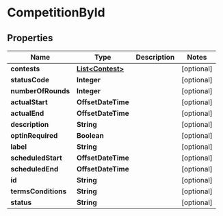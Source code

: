 

# CompetitionById


## Properties

Name | Type | Description | Notes
------------ | ------------- | ------------- | -------------
**contests** | [**List&lt;Contest&gt;**](Contest.md) |  |  [optional]
**statusCode** | **Integer** |  |  [optional]
**numberOfRounds** | **Integer** |  |  [optional]
**actualStart** | **OffsetDateTime** |  |  [optional]
**actualEnd** | **OffsetDateTime** |  |  [optional]
**description** | **String** |  |  [optional]
**optinRequired** | **Boolean** |  |  [optional]
**label** | **String** |  |  [optional]
**scheduledStart** | **OffsetDateTime** |  |  [optional]
**scheduledEnd** | **OffsetDateTime** |  |  [optional]
**id** | **String** |  |  [optional]
**termsConditions** | **String** |  |  [optional]
**status** | **String** |  |  [optional]



